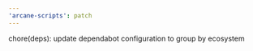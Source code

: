 ```yaml
---
'arcane-scripts': patch
---
```


chore(deps): update dependabot configuration to group by ecosystem
